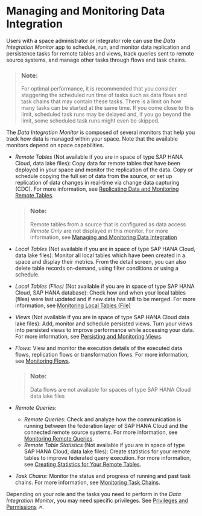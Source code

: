 <!-- loio4cbf7c7fc64645bfa364332827557267 -->

<link rel="stylesheet" type="text/css" href="../css/sap-icons.css"/>

# Managing and Monitoring Data Integration

Users with a space administrator or integrator role can use the *Data Integration Monitor* app to schedule, run, and monitor data replication and persistence tasks for remote tables and views, track queries sent to remote source systems, and manage other tasks through flows and task chains.

> ### Note:  
> For optimal performance, it is recommended that you consider staggering the scheduled run time of tasks such as data flows and task chains that may contain these tasks. There is a limit on how many tasks can be started at the same time. If you come close to this limit, scheduled task runs may be delayed and, if you go beyond the limit, some scheduled task runs might even be skipped.

The *Data Integration Monitor* is composed of several monitors that help you track how data is managed within your space. Note that the available monitors depend on space capabilities. 

-   *Remote Tables* \(Not available if you are in space of type SAP HANA Cloud, data lake files\): Copy data for remote tables that have been deployed in your space and monitor the replication of the data. Copy or schedule copying the full set of data from the source, or set up replication of data changes in real-time via change data capturing \(CDC\). For more information, see [Replicating Data and Monitoring Remote Tables](replicating-data-and-monitoring-remote-tables-4dd95d7.md).

    > ### Note:  
    > Remote tables from a source that is configured as data access *Remote Only* are not displayed in this monitor. For more information, see [Managing and Monitoring Data Integration](managing-and-monitoring-data-integration-4cbf7c7.md) 

-   *Local Tables* \(Not available if you are in space of type SAP HANA Cloud, data lake files\): Monitor all local tables which have been created in a space and display their metrics. From the detail screen, you can also delete table records on-demand, using filter conditions or using a schedule.
-   *Local Tables \(Files\)* \(Not available if you are in space of type SAP HANA Cloud, SAP HANA database\): Check how and when your local tables \(files\) were last updated and if new data has still to be merged. For more information, see [Monitoring Local Tables \(File\)](monitoring-local-tables-file-6b2d007.md)
-   *Views* \(Not available if you are in space of type SAP HANA Cloud data lake files\): Add, monitor and schedule persisted views. Turn your views into persisted views to improve performance while accessing your data. For more information, see [Persisting and Monitoring Views](persisting-and-monitoring-views-9af04c9.md).
-   *Flows*: View and monitor the execution details of the executed data flows, replication flows or transformation flows. For more information, see [Monitoring Flows](monitoring-flows-b661ea0.md).

    > ### Note:  
    > Data flows are not available for spaces of type SAP HANA Cloud data lake files

-   *Remote Queries*:
    -   *Remote Queries*: Check and analyze how the communication is running between the federation layer of SAP HANA Cloud and the connected remote source systems. For more information, see [Monitoring Remote Queries](monitoring-remote-queries-806d7f0.md).
    -   *Remote Table Statistics* \(Not available if you are in space of type SAP HANA Cloud, data lake files\): Create statistics for your remote tables to improve federated query execution. For more information, see [Creating Statistics for Your Remote Tables](creating-statistics-for-your-remote-tables-e4120bb.md).

-   *Task Chains*: Monitor the status and progress of running and past task chains. For more information, see [Monitoring Task Chains](monitoring-task-chains-4142201.md).

Depending on your role and the tasks you need to perform in the *Data Integration Monitor*, you may need specific privileges. See [Privileges and Permissions](https://help.sap.com/viewer/935116dd7c324355803d4b85809cec97/DEV_CURRENT/en-US/d7350c6823a14733a7a5727bad8371aa.html "A privilege represents a task or an area in SAP Datasphere and can be assigned to a specific role. The actions that can be performed in the area are determined by the permissions assigned to a privilege.") :arrow_upper_right:.

